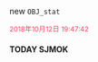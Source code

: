 
new `OBJ_stat` 

<span style=" font-size:12px; color:#f04060; ">2018年10月12日 19:47:42</span>
#### TODAY SJMOK
</body>